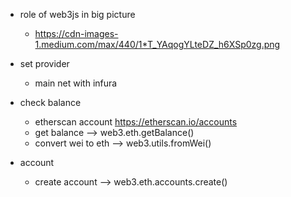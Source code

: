 - role of web3js in big picture
  - https://cdn-images-1.medium.com/max/440/1*T_YAqogYLteDZ_h6XSp0zg.png

- set provider
  - main net with infura

- check balance
  - etherscan account https://etherscan.io/accounts
  - get balance --> web3.eth.getBalance()
  - convert wei to eth --> web3.utils.fromWei()

- account
  - create account --> web3.eth.accounts.create()
  


